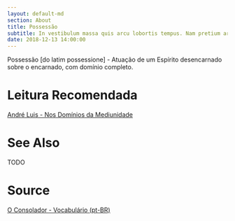 ```yaml
---
layout: default-md
section: About
title: Possessão
subtitle: In vestibulum massa quis arcu lobortis tempus. Nam pretium arcu in odio vulputate luctus.
date: 2018-12-13 14:00:00
---
```


Possessão [do latim possessione] - Atuação de um Espírito desencarnado sobre o encarnado, com domínio completo.

# Leitura Recomendada
[André Luis - Nos Domínios da Mediunidade](/books/andre-luis/in-the-realms-of-mediumship)

# See Also
TODO

# Source
[O Consolador - Vocabulário (pt-BR)](http://www.oconsolador.com.br/linkfixo/vocabulario/principal.html)
